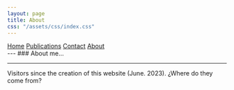 ```yaml
---
layout: page
title: About
css: "/assets/css/index.css"
---
```

<div class="list-filters">
  <a href="/" class="list-filter ">Home</a>
  <a href="/publications" class="list-filter">Publications</a>
  <a href="/contact" class="list-filter ">Contact</a>
  <a href="/about" class="list-filter  filter-selected">About</a>
</div>
---
### About me...


<hr>

Visitors since the creation of this website (June. 2023). ¿Where do they come from?

<script type="text/javascript" src="//rf.revolvermaps.com/0/0/8.js?i=59we0o6x8lx&amp;m=0&amp;c=ff0000&amp;cr1=ffffff&amp;f=arial&amp;l=33" async="async"></script>
